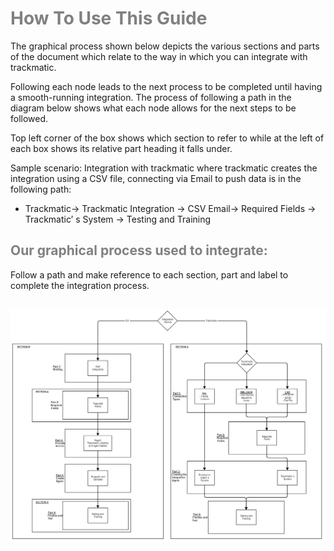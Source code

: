 # <span style="color:grey"> How To Use This Guide</span>

The graphical process shown below depicts the various sections and parts of the document which relate to the way in which you can integrate with trackmatic.

Following each node leads to the next process to be completed until having a smooth-running integration. The process of following a path in the diagram below shows what each node allows for the next steps to be followed.

Top left corner of the box shows which section to refer to while at the left of each box shows its relative part heading it falls under.

Sample scenario:
Integration with trackmatic where trackmatic creates the integration using a CSV file, connecting via Email to push data is in the following path:
-	Trackmatic-> Trackmatic Integration -> CSV Email-> Required Fields -> Trackmatic’ s System -> Testing and Training


## <span style="color:grey"> Our graphical process used to integrate:</span>
Follow a path and make reference to each section, part and label to complete the integration process.

## ![Adding pic](Images/integrationflow.png)